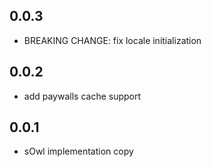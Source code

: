 ## 0.0.3
- BREAKING CHANGE: fix locale initialization

## 0.0.2
- add paywalls cache support

## 0.0.1
- sOwl implementation copy